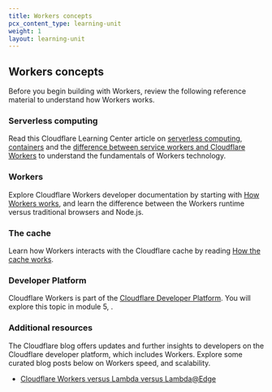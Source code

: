 ```yaml
---
title: Workers concepts
pcx_content_type: learning-unit
weight: 1
layout: learning-unit
---
```


## Workers concepts

Before you begin building with Workers, review the following reference material to understand how Workers works.

### Serverless computing

Read this Cloudflare Learning Center article on [serverless computing](https://www.cloudflare.com/learning/serverless/what-is-serverless/), [containers](https://www.cloudflare.com/learning/serverless/serverless-vs-containers/) and the [difference between service workers and Cloudflare Workers](https://www.cloudflare.com/learning/serverless/serverless-javascript/#:~:text=One%20of%20the%20key%20differences,of%20the%20Internet%2C%20effectively%20running) to understand the fundamentals of Workers technology.

### Workers

Explore Cloudflare Workers developer documentation by starting with [How Workers works](/workers/learning/how-workers-works/), and learn the difference between the Workers runtime versus traditional browsers and Node.js.

### The cache

Learn how Workers interacts with the Cloudflare cache by reading [How the cache works](/workers/learning/how-the-cache-works/).

### Developer Platform

Cloudflare Workers is part of the [Cloudflare Developer Platform](https://www.cloudflare.com/developer-platform/products/). You will explore this topic in module 5, .

### Additional resources

The Cloudflare blog offers updates and further insights to developers on the Cloudflare developer platform, which includes Workers. Explore some curated blog posts below on Workers speed, and scalability.

* [Cloudflare Workers versus Lambda versus Lambda@Edge](https://blog.cloudflare.com/serverless-performance-comparison-workers-lambda/)